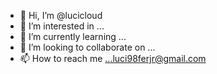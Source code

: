 - 👋 Hi, I’m @lucicloud
- 👀 I’m interested in ...
- 🌱 I’m currently learning ...
- 💞️ I’m looking to collaborate on ...
- 📫 How to reach me ...luci98ferjr@gmail.com


<!---
lucicloud/lucicloud is a ✨ special ✨ repository because its `README.md` (this file) appears on your GitHub profile.
You can click the Preview link to take a look at your changes.
--->
